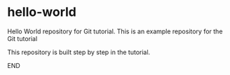 # hello-world
Hello World repository for Git tutorial.
This is an example repository for the Git tutorial

This repository is built step by step in the tutorial.

END
